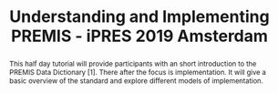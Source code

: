 ---
abstract: This half day tutorial will provide participants with an short introduction
  to the PREMIS Data Dictionary [1]. There after the focus is implementation. It will
  give a basic overview of the standard and explore different models of implementation.
creators:
- Zierau, Eld
- Di Iorio, Angela
- Bredenberg, Karin
date: null
document_url: https://services.phaidra.univie.ac.at/api/object/o:1079748/download
grand_parent: iPRES
institutions: []
keywords: []
landing_page_url: https://phaidra.univie.ac.at/o:1079748
language: eng
layout: publication
license: CC BY 4.0 International
notes_url: null
parent: iPRES 2019
presentation_url: null
size: 127433
source_name: iPRES
title: Understanding and Implementing PREMIS - iPRES 2019 Amsterdam
type: paper
year: 2019
---